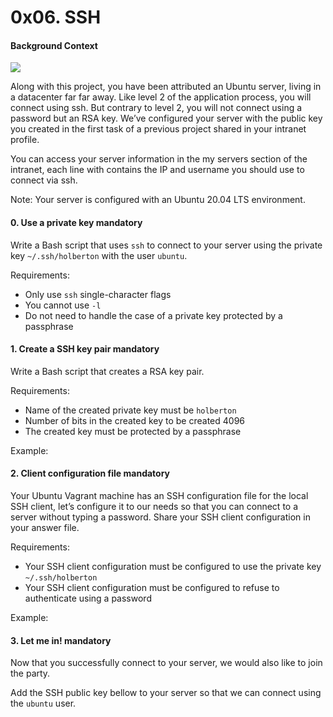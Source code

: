 <h1 class="gap">0x06. SSH</h1>
<h4 class="info">Background Context</h4>

<img src="https://s3.amazonaws.com/intranet-projects-files/holbertonschool-sysadmin_devops/244/zPVRKhPsUP5lK.gif">
<p>Along with this project, you have been attributed an Ubuntu server, living in a datacenter far far away. Like level 2 of the application process, you will connect using ssh. But contrary to level 2, you will not connect using a password but an RSA key. We’ve configured your server with the public key you created in the first task of a previous project shared in your intranet profile.

You can access your server information in the my servers section of the intranet, each line with contains the IP and username you should use to connect via ssh.

Note: Your server is configured with an Ubuntu 20.04 LTS environment.</p>


<h4 class="task">
    0. Use a private key
      <span class="alert alert-warning mandatory-optional">
        mandatory
      </span>
</h4><p>Write a Bash script that uses <code>ssh</code> to connect to your server using the private key <code>~/.ssh/holberton</code> with the user <code>ubuntu</code>.</p><p>Requirements:</p><ul>
<li>Only use <code>ssh</code> single-character flags</li>
<li>You cannot use <code>-l</code></li>
<li>Do not need to handle the case of a private key protected by a passphrase</li>
</ul>


<h4 class="task">
    1. Create a SSH key pair
      <span class="alert alert-warning mandatory-optional">
        mandatory
      </span>
</h4><p>Write a Bash script that creates a RSA key pair.</p><p>Requirements:</p><ul>
<li>Name of the created private key must be <code>holberton</code></li>
<li>Number of bits in the created key to be created 4096</li>
<li>The created key must be protected by a passphrase</li>
</ul><p>Example:</p>


<h4 class="task">
    2. Client configuration file
      <span class="alert alert-warning mandatory-optional">
        mandatory
      </span>
</h4><p>Your Ubuntu Vagrant machine has an SSH configuration file for the local SSH client, let’s configure it to our needs so that you can connect to a server without typing a password.
Share your SSH client configuration in your answer file.</p><p>Requirements:</p><ul>
<li>Your SSH client configuration must be configured to use the private key <code>~/.ssh/holberton</code></li>
<li>Your SSH client configuration must be configured to refuse to authenticate using a password</li>
</ul><p>Example:</p>


<h4 class="task">
    3. Let me in!
      <span class="alert alert-warning mandatory-optional">
        mandatory
      </span>
</h4><p>Now that you successfully connect to your server, we would also like to join the party.</p><p>Add the SSH public key bellow to your server so that we can connect using the <code>ubuntu</code> user.</p>
